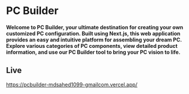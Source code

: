 
# PC Builder


#### Welcome to PC Builder, your ultimate destination for creating your own customized PC configuration. Built using Next.js, this web application provides an easy and intuitive platform for assembling your dream PC. Explore various categories of PC components, view detailed product information, and use our PC Builder tool to bring your PC vision to life.


## Live 
https://pcbuilder-mdsahed1099-gmailcom.vercel.app/
